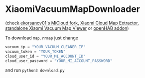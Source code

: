 # XiaomiVacuumMapDownloader

(check [ekorsanov01's MiCloud fork](https://github.com/ekorsanov01/micloud), [Xiaomi Cloud Map Extractor](https://github.com/PiotrMachowski/Home-Assistant-custom-components-Xiaomi-Cloud-Map-Extractor), [standalone Xiaomi Vacuum Map Viewer](https://community.openhab.org/t/xiaomi-vacuum-map-viewer-to-find-coordinates-for-zone-cleaning/103500) or [openHAB addon](https://github.com/openhab/openhab-addons/blob/3.0.x/bundles/org.openhab.binding.miio/src/test/java/org/openhab/binding/miio/internal/RoboMapViewer.java))

To download `map.rrmap` just change

```python
vacuum_ip = "YOUR_VACUUM_CLEANER_IP"
vacuum_token = "YOUR_TOKEN"
cloud_user_id = "YOUR_MI_ACCOUNT_ID"
cloud_user_password = "YOUR_MI_ACCOUNT_PASSWORD"
```

and run `python3 download.py`
